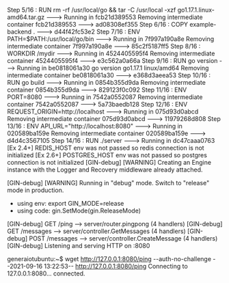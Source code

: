 Step 5/16 : RUN rm -rf /usr/local/go && tar -C /usr/local -xzf go1.17.1.linux-amd64.tar.gz
 ---> Running in fcb21d389553
Removing intermediate container fcb21d389553
 ---> ad08308ef355
Step 6/16 : COPY example-backend .
 ---> d44f42fc53e2
Step 7/16 : ENV PATH=$PATH:/usr/local/go/bin
 ---> Running in 7f997a190a8e
Removing intermediate container 7f997a190a8e
 ---> 85c2f5187ff5
Step 8/16 : WORKDIR /mydir
 ---> Running in 4524405595f4
Removing intermediate container 4524405595f4
 ---> e3c562a0a66a
Step 9/16 : RUN go version
 ---> Running in be0818061a30
go version go1.17.1 linux/amd64
Removing intermediate container be0818061a30
 ---> e368d3aeea53
Step 10/16 : RUN go build
 ---> Running in 0854b355d9da
Removing intermediate container 0854b355d9da
 ---> 829123f0c092
Step 11/16 : ENV PORT=8080
 ---> Running in 7542a0552087
Removing intermediate container 7542a0552087
 ---> 5a73baedb128
Step 12/16 : ENV REQUEST_ORIGIN=http://localhost
 ---> Running in 075d93d0abcd
Removing intermediate container 075d93d0abcd
 ---> 11979268d808
Step 13/16 : ENV API_URL="http://localhost:8080"
 ---> Running in 020589ba159e
Removing intermediate container 020589ba159e
 ---> d4d4c3567105
Step 14/16 : RUN ./server
 ---> Running in dc47caaa0763
[Ex 2.4+] REDIS_HOST env was not passed so redis connection is not initialized
[Ex 2.6+] POSTGRES_HOST env was not passed so postgres connection is not initialized
[GIN-debug] [WARNING] Creating an Engine instance with the Logger and Recovery middleware already attached.

[GIN-debug] [WARNING] Running in "debug" mode. Switch to "release" mode in production.
 - using env:	export GIN_MODE=release
 - using code:	gin.SetMode(gin.ReleaseMode)

[GIN-debug] GET    /ping                     --> server/router.pingpong (4 handlers)
[GIN-debug] GET    /messages                 --> server/controller.GetMessages (4 handlers)
[GIN-debug] POST   /messages                 --> server/controller.CreateMessage (4 handlers)
[GIN-debug] Listening and serving HTTP on :8080


generaiotubuntu:~$ wget http://127.0.0.1:8080/ping --auth-no-challenge
--2021-09-16 13:22:53--  http://127.0.0.1:8080/ping
Connecting to 127.0.0.1:8080... connected.
